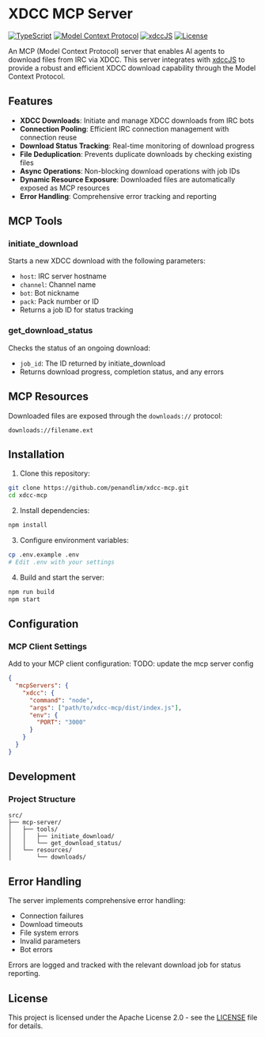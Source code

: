 # XDCC MCP Server

[![TypeScript](https://img.shields.io/badge/TypeScript-^5.8.2-blue.svg)](https://www.typescriptlang.org/)
[![Model Context Protocol](https://img.shields.io/badge/MCP-^1.8.0-green.svg)](https://modelcontextprotocol.io/)
[![xdccJS](https://img.shields.io/badge/xdccJS-^5.4.11-blue.svg)](https://github.com/JiPaix/xdccJS)
[![License](https://img.shields.io/badge/License-Apache%202.0-blue.svg)](https://opensource.org/licenses/Apache-2.0)

An MCP (Model Context Protocol) server that enables AI agents to download files from IRC via XDCC. This server integrates with [xdccJS](https://github.com/JiPaix/xdccJS) to provide a robust and efficient XDCC download capability through the Model Context Protocol.

## Features

- **XDCC Downloads**: Initiate and manage XDCC downloads from IRC bots
- **Connection Pooling**: Efficient IRC connection management with connection reuse
- **Download Status Tracking**: Real-time monitoring of download progress
- **File Deduplication**: Prevents duplicate downloads by checking existing files
- **Async Operations**: Non-blocking download operations with job IDs
- **Dynamic Resource Exposure**: Downloaded files are automatically exposed as MCP resources
- **Error Handling**: Comprehensive error tracking and reporting

## MCP Tools

### initiate_download
Starts a new XDCC download with the following parameters:
- `host`: IRC server hostname
- `channel`: Channel name
- `bot`: Bot nickname
- `pack`: Pack number or ID
- Returns a job ID for status tracking

### get_download_status
Checks the status of an ongoing download:
- `job_id`: The ID returned by initiate_download
- Returns download progress, completion status, and any errors

## MCP Resources

Downloaded files are exposed through the `downloads://` protocol:
```
downloads://filename.ext
```

## Installation

1. Clone this repository:
```bash
git clone https://github.com/penandlim/xdcc-mcp.git
cd xdcc-mcp
```

2. Install dependencies:
```bash
npm install
```

3. Configure environment variables:
```bash
cp .env.example .env
# Edit .env with your settings
```

4. Build and start the server:
```bash
npm run build
npm start
```

## Configuration

### MCP Client Settings

Add to your MCP client configuration:
TODO: update the mcp server config
```json
{
  "mcpServers": {
    "xdcc": {
      "command": "node",
      "args": ["path/to/xdcc-mcp/dist/index.js"],
      "env": {
        "PORT": "3000"
      }
    }
  }
}
```


## Development

### Project Structure
```
src/
├── mcp-server/
│   ├── tools/
│   │   ├── initiate_download/
│   │   └── get_download_status/
│   └── resources/
│       └── downloads/
```

## Error Handling

The server implements comprehensive error handling:
- Connection failures
- Download timeouts
- File system errors
- Invalid parameters
- Bot errors

Errors are logged and tracked with the relevant download job for status reporting.

## License

This project is licensed under the Apache License 2.0 - see the [LICENSE](LICENSE) file for details.
